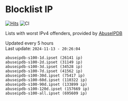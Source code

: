 # Blocklist IP

[![Hits](https://hits.seeyoufarm.com/api/count/incr/badge.svg?url=https%3A%2F%2Fgithub.com%2Fborestad%2Fblocklist-ip%2F&count_bg=%2379C83D&title_bg=%23555555&icon=&icon_color=%23E7E7E7&title=hits&edge_flat=false)](https://hits.seeyoufarm.com)  ![CI](https://img.shields.io/github/workflow/status/borestad/blocklist-ip/CI?style=flat-square)

Lists with worst IPv4 offenders, provided by [AbuseIPDB](https://www.abuseipdb.com/)

<!-- FOOTER-PLACEHOLDER -->
Updated every 5 hours<br>
Last update: `2024-11-13 - 20:26:04`
```
abuseipdb-s100-1d.ipset (26141 ip)
abuseipdb-s100-2d.ipset (31149 ip)
abuseipdb-s100-3d.ipset (34528 ip)
abuseipdb-s100-7d.ipset (41562 ip)
abuseipdb-s100-30d.ipset (75417 ip)
abuseipdb-s100-60d.ipset (110322 ip)
abuseipdb-s100-90d.ipset (133899 ip)
abuseipdb-s100-120d.ipset (157669 ip)
abuseipdb-s100-all.ipset (695609 ip)
```
